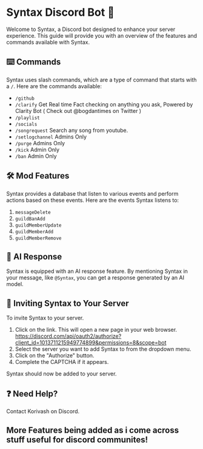 # Syntax Discord Bot :robot:

Welcome to Syntax, a Discord bot designed to enhance your server experience. This guide will provide you with an overview of the features and commands available with Syntax.

## :keyboard: Commands

Syntax uses slash commands, which are a type of command that starts with a `/`. Here are the commands available:

- `/github`
- `/clarify` Get Real time Fact checking on anything you ask, Powered by Clarity Bot ( Check out @bogdantimes on Twitter )
- `/playlist`
- `/socials`
- `/songrequest` Search any song from youtube.
- `/setlogchannel` Admins Only
- `/purge` Admins Only
- `/kick` Admin Only
- `/ban` Admin Only

## :hammer_and_wrench: Mod Features

Syntax provides a database that listen to various events and perform actions based on these events. Here are the events Syntax listens to:

1. `messageDelete`
2. `guildBanAdd`
3. `guildMemberUpdate`
4. `guildMemberAdd`
5. `guildMemberRemove`



## :robot: AI Response

Syntax is equipped with an AI response feature. By mentioning Syntax in your message, like `@Syntax`, you can get a response generated by an AI model.

## :incoming_envelope: Inviting Syntax to Your Server

To invite Syntax to your server.

1. Click on the link. This will open a new page in your web browser. https://discord.com/api/oauth2/authorize?client_id=1013711215949774899&permissions=8&scope=bot
2. Select the server you want to add Syntax to from the dropdown menu.
3. Click on the "Authorize" button.
4. Complete the CAPTCHA if it appears.

Syntax should now be added to your server.

## :question: Need Help?

Contact Korivash on Discord.

## More Features being added as i come across stuff useful for discord communites!
